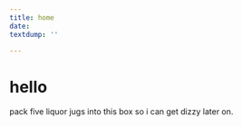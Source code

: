 ```yaml
---
title: home
date: 
textdump: ''

---
```

# hello

pack five liquor jugs into this box so i can get dizzy later on.